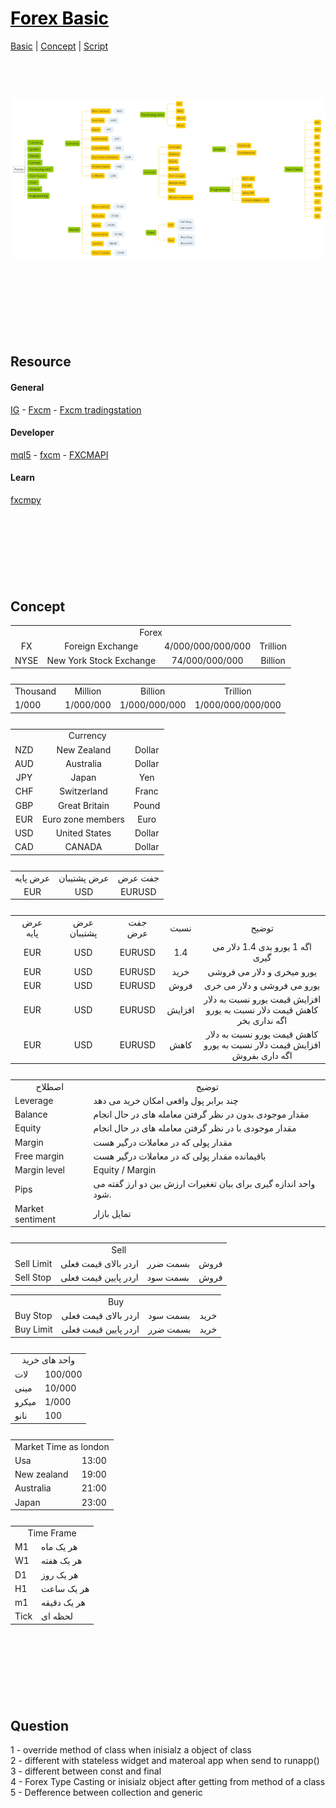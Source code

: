 <style>
.md0{margin-top: 150px;}
.md1{margin-top: 75px;}
.md2{margin-top: 50px;}
.md3{margin-top: 25px;}
.md4{margin-top: 10px;}
.tbl1 td#header{background-color: D1ECCF}
.tbl1 tr#header{background-color: D1ECCF}
</style>

# [<span style="color:black;">Forex Basic</span>](Forex.md)
[Basic](Forex-Basic.md) | [Concept](Forex-Concept.md) | [Script](Forex-Script.md)
<div class="md1"></div>




![](Forex.jpeg)







<div class="md0"></div>

## Resource
#### General
<a href="https://www.ig.com/en" target="_blank">IG</a> - 
<a href="https://www.fxcm.com/uk/" target="_blank">Fxcm</a> - 
<a href="https://tradingstation.fxcm.com/FreeDemo?lc=en_US" target="_blank">Fxcm tradingstation</a>
#### Developer
<a href="https://www.mql5.com/en" target="_blank">mql5</a> - 
<a href="https://github.com/fxcm" target="_blank">fxcm</a> - 
<a href="https://github.com/FXCMAPI" target="_blank">FXCMAPI</a>
#### Learn
<a href="https://fxcmpy.tpq.io/" target="_blank">fxcmpy</a>









<div class="md0"></div>

## Concept

<table class="tbl1"><tbody>
<tr><td colspan="4" align="center" id="header">Forex</td></tr>
<tr>
<td align="center">FX</td><td align="center">Foreign Exchange</td>
<td align="center">4/000/000/000/000</td>
<td align="center">Trillion</td>
</tr>
<tr>
<td align="center">NYSE</td>
<td align="center">New York Stock Exchange</td>
<td align="center">74/000/000/000</td>
<td align="center">Billion</td>
</tr>
</tbody></table>

<div class="md3"></div>

<table class="tbl1"><tbody>
<tr>
<td align="center" id="header">Thousand</td>
<td align="center" id="header">Million</td>
<td align="center" id="header">Billion</td>
<td align="center" id="header">Trillion</td>
</tr>
<tr>
<td>1/000</td>
<td>1/000/000</td>
<td>1/000/000/000</td>
<td>1/000/000/000/000</td>
</tr>
</tbody></table>

<div class="md3"></div>

<table class="tbl1"><tbody>
<tr><td colspan="3" align="center" id="header">Currency</td></tr>
<tr><td align="center">NZD</td><td align="center">New Zealand</td><td align="center">Dollar</td></tr>
<tr><td align="center">AUD</td><td align="center">Australia</td><td align="center">Dollar</td></tr>
<tr><td align="center">JPY</td><td align="center">Japan</td><td align="center">Yen</td></tr>
<tr><td align="center">CHF</td><td align="center">Switzerland</td><td align="center">Franc</td></tr>
<tr><td align="center">GBP</td><td align="center">Great Britain</td><td align="center">Pound</td></tr>
<tr><td align="center">EUR</td><td align="center">Euro zone members</td><td align="center">Euro</td></tr>
<tr><td align="center">USD</td><td align="center">United States</td><td align="center">Dollar</td></tr>
<tr><td align="center">CAD</td><td align="center">CANADA</td><td align="center">Dollar</td></tr>
</tbody></table>

<div class="md3"></div>

<table class="tbl1"><tbody>
<tr>
<td align="center" id="header">عرض پایه</td>
<td align="center" id="header">عرض پشتیبان</td>
<td align="center" id="header">جفت عرض</td>
</tr>
<tr>
<td align="center">EUR</td>
<td align="center">USD</td>
<td align="center">EURUSD</td>
</tr>
</tbody></table>

<div class="md3"></div>

<table class="tbl1"><tbody>
<tr>
<td align="center" id="header">عرض پایه</td>
<td align="center" id="header">عرض پشتیبان</td>
<td align="center" id="header">جفت عرض</td>
<td align="center" id="header">نسبت</td>
<td  align="center" id="header">توضیح</td>
</tr>
<tr>
<td align="center">EUR</td>
<td align="center">USD</td>
<td align="center">EURUSD</td>
<td align="center">1.4</td>
<td align="center">اگه 1 یورو بدی 1.4 دلار می گیری</td>
</tr>
<tr>
<td align="center">EUR</td>
<td align="center">USD</td>
<td align="center">EURUSD</td>
<td align="center">خرید</td>
<td align="center">یورو میخری و دلار می فروشی</td>
</tr>
<tr>
<td align="center">EUR</td>
<td align="center">USD</td>
<td align="center">EURUSD</td>
<td align="center">فروش</td>
<td align="center">یورو می فروشی و دلار می خری</td>
</tr>
<tr>
<td align="center">EUR</td>
<td align="center">USD</td>
<td align="center">EURUSD</td>
<td align="center">افزایش</td>
<td align="center">افزایش قیمت یورو نسبت به دلار<br>کاهش قیمت دلار نسبت به یورو<br>اگه نداری بخر</td>
</tr>
<tr>
<td align="center">EUR</td>
<td align="center">USD</td>
<td align="center">EURUSD</td>
<td align="center">کاهش</td>
<td align="center">کاهش قیمت یورو نسبت به دلار<br>افزایش قیمت دلار نسبت به یورو<br>اگه داری بفروش</td>
</tr>
</tbody></table>

<div class="md3"></div>

<table class="tbl1"><tbody>
<tr><td  align="center" id="header">اصطلاح</td><td  align="center" id="header">توضیج</td></tr>
<tr><td>Leverage</td><td>چند برابر پول واقعی امکان خرید می دهد</td></tr>
<tr><td>Balance</td><td>مقدار موجودی بدون در نظر گرفتن معامله های در حال انجام</td></tr>
<tr><td>Equity</td><td>مقدار موجودی با در نظر گرفتن معامله های در حال انجام</td></tr>
<tr><td>Margin</td><td>مقدار پولی که در معاملات درگیر هست</td></tr>
<tr><td>Free margin</td><td>باقیمانده مقدار پولی که در معاملات درگیر هست</td></tr>
<tr><td>Margin level</td><td>Equity / Margin</td></tr>
<tr><td>Pips</td><td>واحد اندازه گیری برای بیان تغغیرات ارزش بین دو ارز گفته می شود.</td></tr>
<tr><td>Market sentiment</td><td>تمایل بازار</td></tr>
</tbody></table>




<div class="md3"></div>
<table class="tbl1"><tbody>
<tr><td colspan="4"  align="center" id="header">Sell</td></tr>
<tr><td>Sell Limit</td><td>اردر بالای قیمت فعلی</td><td>بسمت ضرر</td><td>فروش</td></tr>
<tr><td>Sell Stop</td><td>اردر پایین قیمت فعلی</td><td>بسمت سود</td><td>فروش</td></tr>
</tbody></table>
<div class="md4"></div>
<table class="tbl1"><tbody>
<tr><td colspan="4"  align="center" id="header">Buy</td></tr>
<tr><td>Buy Stop</td><td>اردر بالای قیمت فعلی</td><td>بسمت سود</td><td>خرید</td></tr>
<tr><td>Buy Limit</td><td>اردر پایین قیمت فعلی</td><td>بسمت ضرر</td><td>خرید</td></tr>
</tbody></table>



<div class="md3"></div>
<table class="tbl1"><tbody>
<tr><td  colspan="2" align="center" id="header">واحد های خرید</td></tr>
<tr><td>لات</td><td>100/000</td></tr>
<tr><td>مینی</td><td>10/000</td></tr>
<tr><td>میکرو</td><td>1/000</td></tr>
<tr><td>نانو</td><td>100</td></tr>
</tbody></table>




<div class="md3"></div>
<table class="tbl1"><tbody>
<tr><td colspan="2" align="center" id="header">Market Time as london</td></tr>
<tr><td>Usa</td><td>13:00</td></tr>
<tr><td>New zealand</td><td>19:00</td></tr>
<tr><td>Australia</td><td>21:00</td></tr>
<tr><td>Japan</td><td>23:00</td></tr>
</tbody></table>


<div class="md3"></div>
<table class="tbl1"><tbody>
<tr><td colspan="2" align="center" id="header">Time Frame</td></tr>
<tr><td>M1</td><td>هر یک ماه</td></tr>
<tr><td>W1</td><td>هر یک هفته</td></tr>
<tr><td>D1</td><td>هر یک روز</td></tr>
<tr><td>H1</td><td>هر یک ساعت</td></tr>
<tr><td>m1</td><td>هر یک دقیقه</td></tr>
<tr><td>Tick</td><td>لحظه ای</td></tr>
</tbody></table>







 





























<div class="md0"></div>

## Question
1 - override method of class when inisialz a object of class
<br>
2 - different with stateless widget and materoal app when send to runapp()
<br>
3 - different between const and final
<br>
4 - Forex Type Casting or inisialz object after getting from method of a class
<br>
5 - Defference between collection and generic